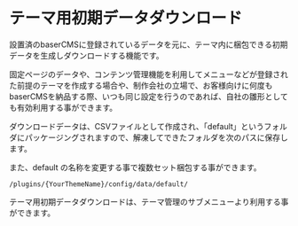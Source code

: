 # テーマ用初期データダウンロード

設置済のbaserCMSに登録されているデータを元に、テーマ内に梱包できる初期データを生成しダウンロードする機能です。

固定ページのデータや、コンテンツ管理機能を利用してメニューなどが登録された前提のテーマを作成する場合や、制作会社の立場で、お客様向けに何度もbaserCMSを納品する際、いつも同じ設定を行うのであれば、自社の雛形としても有効利用する事ができます。

ダウンロードデータは、CSVファイルとして作成され、「default」というフォルダにパッケージングされますので、解凍してできたフォルダを次のパスに保存します。

また、default の名称を変更する事で複数セット梱包する事ができます。

```shell
/plugins/{YourThemeName}/config/data/default/
```

テーマ用初期データダウンロードは、テーマ管理のサブメニューより利用する事ができます。

